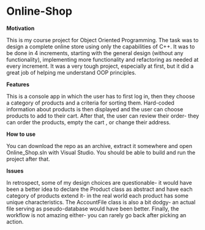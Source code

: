 # Online-Shop

**Motivation**

This is my course project for Object Oriented Programming. The task was to design a complete online store using only the capabilities of C++. It was to be done in 4 increments, starting with the general design (without any functionality), implementing more functionality and refactoring as needed at every increment. It was a very tough project, especially at first, but it did a great job of helping me understand OOP principles.

**Features**

This is a console app in which the user has to first log in, then they choose a category of products and a criteria for sorting them. Hard-coded information about products is then displayed and the user can choose products to add to their cart. After that, the user can review their order- they can order the products, empty the cart , or change their address.

**How to use**

You can download the repo as an archive, extract it somewhere and open Online_Shop.sln with Visual Studio. You should be able to build and run the project after that.

**Issues**

In retrospect, some of my design choices are questionable- it would have been a better idea to declare the Product class as abstract and have each category of products extend it- in the real world each product has some unique characteristics. The AccountFile class is also a bit dodgy- an actual file serving as pseudo-database would have been better. Finally, the workflow is not amazing either- you can rarely go back after picking an action.
